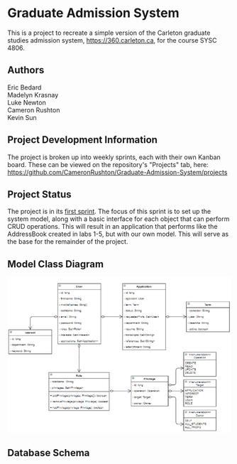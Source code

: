 # Graduate Admission System
This is a project to recreate a simple version of the Carleton graduate studies admission system, https://360.carleton.ca, for the course SYSC 4806.

## Authors
Eric Bedard <br>
Madelyn Krasnay <br>
Luke Newton <br>
Cameron Rushton <br>
Kevin Sun 

## Project Development Information
The project is broken up into weekly sprints, each with their own Kanban board. These can be viewed on the repository's "Projects" tab, here: https://github.com/CameronRushton/Graduate-Admission-System/projects

## Project Status
The project is in its [first sprint](https://github.com/CameronRushton/Graduate-Admission-System/projects/1). The focus of this sprint is to set up the system model, along with a basic interface for each object that can perform CRUD operations. This will result in an application that performs like the AddressBook created in labs 1-5, but with our own model. This will serve as the base for the remainder of the project.

## Model Class Diagram
![UML Class Diagram](/diagrams/ClassDiagram.PNG)

## Database Schema